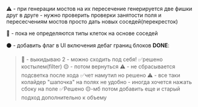 ⚠️ - при генерации мостов на их пересечение генерируется две фишки друг в друге - нужно проверить проверки занятости поля и пересесчениям мостов просто дать новых соседей(перекресток)


🛑 - пока не определяются типы клеток на основе соседей

⚫ - добавить флаг в UI включения дебаг границ блоков
____DONE____:
>🛑 - выкидываю 2 - можно сходить под себя! ✅решено костылем(filter) 🟡 - потом вернуться
>⚠️ - не сбрасывается подсветка после хода ✅чет намутил  но решено
> ⚠️ - все таки колайдер "шапочка" на полях не удобно - иногда хочется нажать сбоку на поле ✅Решено 🟡-мб потом добавить еще и старый подход дополнительно к объему